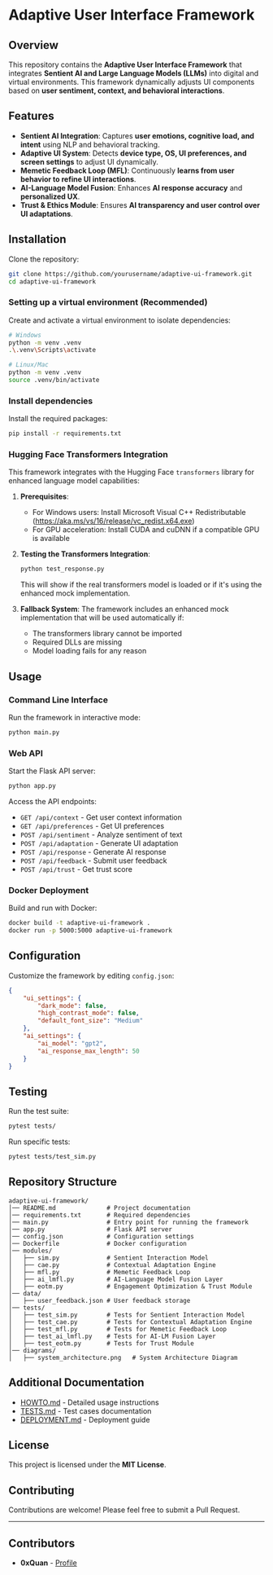 # Adaptive User Interface Framework

## Overview

This repository contains the **Adaptive User Interface Framework** that integrates **Sentient AI and Large Language Models (LLMs)** into digital and virtual environments. This framework dynamically adjusts UI components based on **user sentiment, context, and behavioral interactions**.

## Features
- **Sentient AI Integration**: Captures **user emotions, cognitive load, and intent** using NLP and behavioral tracking.
- **Adaptive UI System**: Detects **device type, OS, UI preferences, and screen settings** to adjust UI dynamically.
- **Memetic Feedback Loop (MFL)**: Continuously **learns from user behavior to refine UI interactions**.
- **AI-Language Model Fusion**: Enhances **AI response accuracy** and **personalized UX**.
- **Trust & Ethics Module**: Ensures **AI transparency and user control over UI adaptations**.

## Installation

Clone the repository:

```bash
git clone https://github.com/yourusername/adaptive-ui-framework.git
cd adaptive-ui-framework
```

### Setting up a virtual environment (Recommended)

Create and activate a virtual environment to isolate dependencies:

```bash
# Windows
python -m venv .venv
.\.venv\Scripts\activate

# Linux/Mac
python -m venv .venv
source .venv/bin/activate
```

### Install dependencies

Install the required packages:

```bash
pip install -r requirements.txt
```

### Hugging Face Transformers Integration

This framework integrates with the Hugging Face `transformers` library for enhanced language model capabilities:

1. **Prerequisites**:
   - For Windows users: Install Microsoft Visual C++ Redistributable (https://aka.ms/vs/16/release/vc_redist.x64.exe)
   - For GPU acceleration: Install CUDA and cuDNN if a compatible GPU is available

2. **Testing the Transformers Integration**:
   ```bash
   python test_response.py
   ```
   This will show if the real transformers model is loaded or if it's using the enhanced mock implementation.

3. **Fallback System**:
   The framework includes an enhanced mock implementation that will be used automatically if:
   - The transformers library cannot be imported
   - Required DLLs are missing
   - Model loading fails for any reason

## Usage

### Command Line Interface

Run the framework in interactive mode:

```bash
python main.py
```

### Web API

Start the Flask API server:

```bash
python app.py
```

Access the API endpoints:
- `GET /api/context` - Get user context information
- `GET /api/preferences` - Get UI preferences
- `POST /api/sentiment` - Analyze sentiment of text
- `POST /api/adaptation` - Generate UI adaptation
- `POST /api/response` - Generate AI response
- `POST /api/feedback` - Submit user feedback
- `POST /api/trust` - Get trust score

### Docker Deployment

Build and run with Docker:

```bash
docker build -t adaptive-ui-framework .
docker run -p 5000:5000 adaptive-ui-framework
```

## Configuration

Customize the framework by editing `config.json`:

```json
{
    "ui_settings": {
        "dark_mode": false,
        "high_contrast_mode": false,
        "default_font_size": "Medium"
    },
    "ai_settings": {
        "ai_model": "gpt2",
        "ai_response_max_length": 50
    }
}
```

## Testing

Run the test suite:

```bash
pytest tests/
```

Run specific tests:

```bash
pytest tests/test_sim.py
```

## Repository Structure

```
adaptive-ui-framework/
│── README.md              # Project documentation
│── requirements.txt       # Required dependencies
│── main.py                # Entry point for running the framework
│── app.py                 # Flask API server
│── config.json            # Configuration settings
│── Dockerfile             # Docker configuration
│── modules/
│   ├── sim.py             # Sentient Interaction Model
│   ├── cae.py             # Contextual Adaptation Engine
│   ├── mfl.py             # Memetic Feedback Loop
│   ├── ai_lmfl.py         # AI-Language Model Fusion Layer
│   ├── eotm.py            # Engagement Optimization & Trust Module
│── data/
│   ├── user_feedback.json # User feedback storage
│── tests/
│   ├── test_sim.py        # Tests for Sentient Interaction Model
│   ├── test_cae.py        # Tests for Contextual Adaptation Engine
│   ├── test_mfl.py        # Tests for Memetic Feedback Loop
│   ├── test_ai_lmfl.py    # Tests for AI-LM Fusion Layer
│   ├── test_eotm.py       # Tests for Trust Module
│── diagrams/
│   ├── system_architecture.png   # System Architecture Diagram
```

## Additional Documentation

- [HOWTO.md](HOWTO.md) - Detailed usage instructions
- [TESTS.md](TESTS.md) - Test cases documentation
- [DEPLOYMENT.md](DEPLOYMENT.md) - Deployment guide

## License

This project is licensed under the **MIT License**.

## Contributing

Contributions are welcome! Please feel free to submit a Pull Request.

---

## Contributors

- **0xQuan** - [Profile](https://github.com/0xQuan93)


